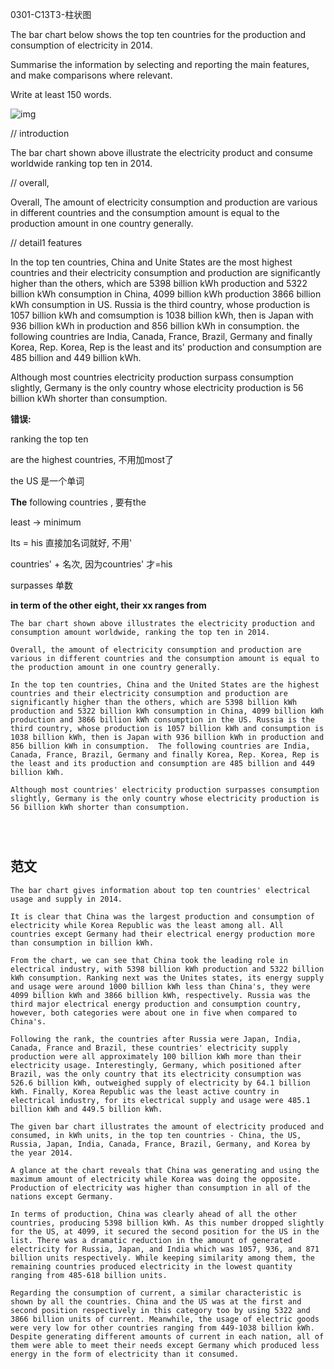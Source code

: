 0301-C13T3-柱状图

The bar chart below shows the top ten countries for the production and consumption of electricity in 2014.

Summarise the information by selecting and reporting the main features, and make comparisons where relevant.

Write at least 150 words.





![img](https://hcp-question-bank.oss-cn-shenzhen.aliyuncs.com/question-bank/uploads/production/image/image/3/b9607d02482e179a9abee26f9a86c48e.png)

// introduction

The bar chart shown above illustrate the electricity product and consume worldwide ranking top ten in 2014.

// overall,

Overall, The amount of electricity consumption and production are various in different countries and the consumption amount is equal to the production amount in one country generally.

// detail1 features

In the top ten countries, China and Unite States are the most highest countries and their electricity consumption and production are significantly higher than the others, which are 5398 billion kWh production and 5322 billion kWh consumption in China, 4099 billion kWh production 3866 billion kWh consumption in US. Russia is the third country, whose production is 1057 billion kWh and comsumption is 1038 billion kWh, then is Japan with 936 billion kWh in production and 856 billion kWh in consumption. the following countries are India, Canada, France, Brazil, Germany and finally Korea, Rep. Korea, Rep is the least and its' production and consumption are 485 billion and 449 billion kWh.

Although most countries electricity production surpass consumption slightly, Germany is the only country whose electricity production is 56 billion kWh shorter than consumption. 

**错误:**

ranking the top ten

are the highest countries, 不用加most了

the US 是一个单词

**The** following countries , 要有the

least -> minimum

Its = his 直接加名词就好, 不用'

countries' + 名次, 因为countries' 才=his

surpasses 单数



**in term of the other eight, their xx ranges from** 

```text
The bar chart shown above illustrates the electricity production and consumption amount worldwide, ranking the top ten in 2014.

Overall, the amount of electricity consumption and production are various in different countries and the consumption amount is equal to the production amount in one country generally.

In the top ten countries, China and the United States are the highest countries and their electricity consumption and production are significantly higher than the others, which are 5398 billion kWh production and 5322 billion kWh consumption in China, 4099 billion kWh production and 3866 billion kWh consumption in the US. Russia is the third country, whose production is 1057 billion kWh and consumption is 1038 billion kWh, then is Japan with 936 billion kWh in production and 856 billion kWh in consumption.  The following countries are India, Canada, France, Brazil, Germany and finally Korea, Rep. Korea, Rep is the least and its production and consumption are 485 billion and 449 billion kWh.

Although most countries' electricity production surpasses consumption slightly, Germany is the only country whose electricity production is 56 billion kWh shorter than consumption. 




```



## 范文

```text
The bar chart gives information about top ten countries' electrical usage and supply in 2014.

It is clear that China was the largest production and consumption of electricity while Korea Republic was the least among all. All countries except Germany had their electrical energy production more than consumption in billion kWh.

From the chart, we can see that China took the leading role in electrical industry, with 5398 billion kWh production and 5322 billion kWh consumption. Ranking next was the Unites states, its energy supply and usage were around 1000 billion kWh less than China's, they were 4099 billion kWh and 3866 billion kWh, respectively. Russia was the third major electrical energy production and consumption country, however, both categories were about one in five when compared to China's.

Following the rank, the countries after Russia were Japan, India, Canada, France and Brazil, these countries' electricity supply production were all approximately 100 billion kWh more than their electricity usage. Interestingly, Germany, which positioned after Brazil, was the only country that its electricity consumption was 526.6 billion kWh, outweighed supply of electricity by 64.1 billion kWh. Finally, Korea Republic was the least active country in electrical industry, for its electrical supply and usage were 485.1 billion kWh and 449.5 billion kWh.
```



```text
The given bar chart illustrates the amount of electricity produced and consumed, in kWh units, in the top ten countries - China, the US, Russia, Japan, India, Canada, France, Brazil, Germany, and Korea by the year 2014.

A glance at the chart reveals that China was generating and using the maximum amount of electricity while Korea was doing the opposite. Production of electricity was higher than consumption in all of the nations except Germany.

In terms of production, China was clearly ahead of all the other countries, producing 5398 billion kWh. As this number dropped slightly for the US, at 4099, it secured the second position for the US in the list. There was a dramatic reduction in the amount of generated electricity for Russia, Japan, and India which was 1057, 936, and 871 billion units respectively. While keeping similarity among them, the remaining countries produced electricity in the lowest quantity ranging from 485-618 billion units.

Regarding the consumption of current, a similar characteristic is shown by all the countries. China and the US was at the first and second position respectively in this category too by using 5322 and 3866 billion units of current. Meanwhile, the usage of electric goods were very low for other countries ranging from 449-1038 billion kWh. Despite generating different amounts of current in each nation, all of them were able to meet their needs except Germany which produced less energy in the form of electricity than it consumed.

```







